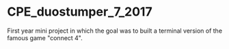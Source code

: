 # CPE_duostumper_7_2017
First year mini project in which the goal was to built a terminal version of the famous game "connect 4".
